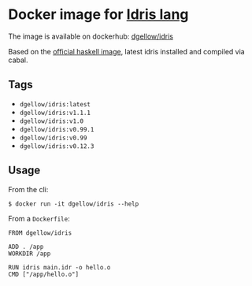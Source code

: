# Docker image for [Idris lang](http://www.idris-lang.org/)

The image is available on dockerhub: [dgellow/idris](https://hub.docker.com/r/dgellow/idris/)

Based on the [official haskell image](https://hub.docker.com/r/_/haskell/), latest idris installed and compiled via cabal.

## Tags

- `dgellow/idris:latest`
- `dgellow/idris:v1.1.1`
- `dgellow/idris:v1.0`
- `dgellow/idris:v0.99.1`
- `dgellow/idris:v0.99`
- `dgellow/idris:v0.12.3`

## Usage

From the cli:

```
$ docker run -it dgellow/idris --help
```

From a `Dockerfile`:

```
FROM dgellow/idris

ADD . /app
WORKDIR /app

RUN idris main.idr -o hello.o
CMD ["/app/hello.o"]
```
